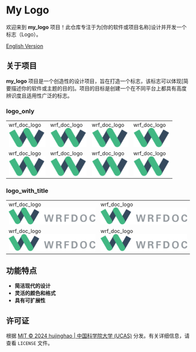 # My Logo

欢迎来到 **my_logo** 项目！此仓库专注于为[你的软件或项目名称]设计并开发一个标志（Logo）。

[English Version](README.md)

## 关于项目

**my_logo** 项目是一个创造性的设计项目，旨在打造一个标志，该标志可以体现[简要描述你的软件或主题的目的]。项目的目标是创建一个在不同平台上都具有高度辨识度且适用性广泛的标志。

### logo_only
<table>
<tr>
<td>wrf_doc_logo<br><img src="logo/wrf.svg" width="100" title="1Password"></td>
<td>wrf_doc_logo<br><img src="logo/wrf.svg" width="100" title="1Password"></td>
<td>wrf_doc_logo<br><img src="logo/wrf.svg" width="100" title="1Password"></td>
<td>wrf_doc_logo<br><img src="logo/wrf.svg" width="100" title="1Password"></td>
</tr>
<tr>
<td>wrf_doc_logo<br><img src="logo/wrf.svg" width="100" title="1Password"></td>
<td>wrf_doc_logo<br><img src="logo/wrf.svg" width="100" title="1Password"></td>
<td>wrf_doc_logo<br><img src="logo/wrf.svg" width="100" title="1Password"></td>
<td>wrf_doc_logo<br><img src="logo/wrf.svg" width="100" title="1Password"></td>
</tr>
</table>

### logo_with_title
<table>
<tr>
<td>wrf_doc_logo<br><img src="logo/wrf_title.svg" width="250" title="1Password"></td>
<td>wrf_doc_logo<br><img src="logo/wrf_title.svg" width="250" title="1Password"></td>
</tr>
<tr>
<td>wrf_doc_logo<br><img src="logo/wrf_title.svg" width="250" title="1Password"></td>
<td>wrf_doc_logo<br><img src="logo/wrf_title.svg" width="250" title="1Password"></td>
</tr>
</table>

## 功能特点

- **简洁现代的设计**
- **灵活的颜色和格式**
- **具有可扩展性**

## 许可证

根据 [MIT © 2024 hujinghao | 中国科学院大学 (UCAS)](LICENSE) 分发。有关详细信息，请查看 `LICENSE` 文件。
